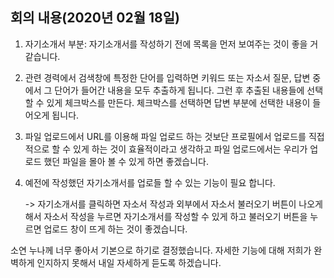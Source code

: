## 회의 내용(2020년 02월 18일)

1. 자기소개서 부분: 자기소개서를 작성하기 전에 목록을 먼저 보여주는 것이 좋을 거 같습니다.
2. 관련 경력에서  검색창에 특정한 단어를 입력하면 키워드 또는 자소서 질문, 답변 중에서 그 단어가 들어간 내용을 모두 추출하게 됩니다. 그런 후 추출된 내용들에 선택할 수 있게 체크박스를 만든다. 체크박스를 선택하면 답변 부분에 선택한 내용이 들어오게 됩니다.
3. 파일 업로드에서 URL를 이용해 파일 업로드 하는 것보단 프로필에서 업로드를 직접적으로 할 수 있게 하는 것이 효율적이라고 생각하고 파일 업로드에서는 우리가 업로드 했던 파일을 몰아 볼 수 있게 하면 좋겠습니다.

4. 예전에 작성했던 자기소개서를 업로들 할 수 있는 기능이 필요 합니다.

   -> 자기소개서를 클릭하면 자소서 작성과 외부에서 자소서 불러오기 버튼이 나오게 해서 자소서 작성을 누르면 자기소개서를 작성할 수 있게 하고 불러오기 버튼을 누르면 업로드 창이 뜨게 하는 것이 좋겠습니다.



소연 누나께 너무 좋아서 기본으로 하기로 결정했습니다. 자세한 기능에 대해 저희가 완벽하게 인지하지 못해서 내일 자세하게 듣도록 하겠습니다. 
